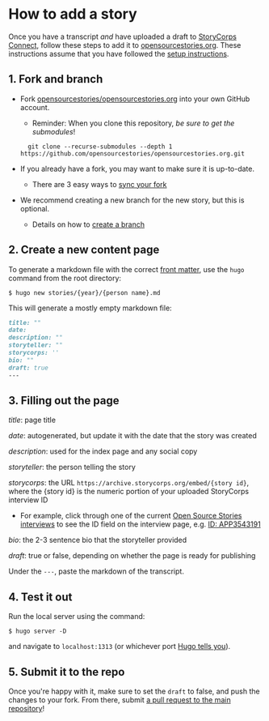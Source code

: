 # How to add a story

Once you have a transcript *and* have uploaded a draft to [StoryCorps Connect](https://storycorps.org/participate/storycorps-connect/), follow these steps to add it to [opensourcestories.org](https://opensourcestories.org). These instructions assume that you have followed the [setup instructions](https://github.com/opensourcestories/opensourcestories.org#setup).

## 1. Fork and branch

- Fork [opensourcestories/opensourcestories.org](https://github.com/opensourcestories/opensourcestories.org) into your own GitHub account.

  - Reminder: When you clone this repository, _be sure to get the submodules_! 

  ```shell
    git clone --recurse-submodules --depth 1 https://github.com/opensourcestories/opensourcestories.org.git 
  ```

- If you already have a fork, you may want to make sure it is up-to-date.

    - There are 3 easy ways to [sync your fork](https://docs.github.com/en/pull-requests/collaborating-with-pull-requests/working-with-forks/syncing-a-fork)  

- We recommend creating a new branch for the new story, but this is optional.

    - Details on how to [create a branch](https://docs.github.com/en/pull-requests/collaborating-with-pull-requests/proposing-changes-to-your-work-with-pull-requests/creating-and-deleting-branches-within-your-repository#creating-a-branch)

## 2. Create a new content page

To generate a markdown file with the correct [front matter](https://gohugo.io/content-management/front-matter/), use the `hugo` command from the root directory:

```shell
$ hugo new stories/{year}/{person name}.md
```

This will generate a mostly empty markdown file:

```markdown
title: ""
date:
description: ""
storyteller: ""
storycorps: ''
bio: ""
draft: true
---
```

## 3. Filling out the page

*title*: page title

*date*: autogenerated, but update it with the date that the story was created

*description*: used for the index page and any social copy

*storyteller*: the person telling the story

*storycorps*: the URL `https://archive.storycorps.org/embed/{story id}`, where the {story id} is the numeric portion of your uploaded StoryCorps interview ID

- For example, click through one of the current [Open Source Stories interviews](https://archive.storycorps.org/communities/open-source-stories/) to see the ID field on the interview page, e.g. [ID: APP3543191](https://archive.storycorps.org/interviews/julia-ferraioli-5/)

*bio*: the 2-3 sentence bio that the storyteller provided

*draft*: true or false, depending on whether the page is ready for publishing

Under the `---`, paste the markdown of the transcript.

## 4. Test it out

Run the local server using the command:

```shell
$ hugo server -D
```

and navigate to `localhost:1313` (or whichever port [Hugo tells you](https://gohugo.io/getting-started/usage/#livereload)).

## 5. Submit it to the repo

Once you're happy with it, make sure to set the `draft` to false, and push the changes to your fork. From there, submit [a pull request to the main repository](https://docs.github.com/en/pull-requests/collaborating-with-pull-requests/proposing-changes-to-your-work-with-pull-requests/creating-a-pull-request-from-a-fork)!
